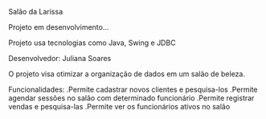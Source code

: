 Salão da Larissa 

Projeto em desenvolvimento...

Projeto usa tecnologias como Java, Swing e JDBC

Desenvolvedor: Juliana Soares

O projeto visa otimizar a organização de dados em um salão de beleza.

Funcionalidades:
.Permite cadastrar novos clientes e pesquisa-los
.Permite agendar sessões no salão com determinado funcionário
.Permite registrar vendas e pesquisa-las
.Permite ver os funcionários ativos no salão 
